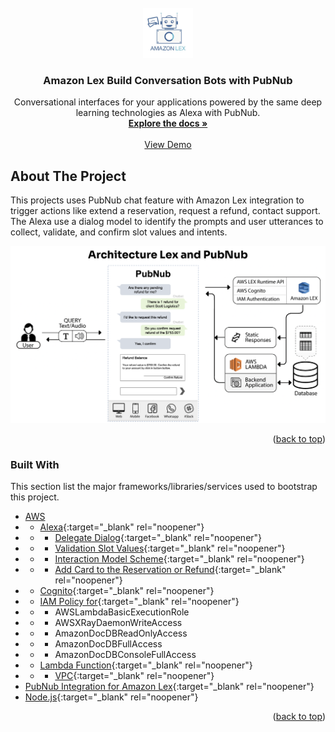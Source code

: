 <div id="top"></div>

<!-- PROJECT LOGO -->
<br />
<div align="center">
  <a href="https://www.pubnub.com/integrations/amazon-lex-build-conversation-bots/" target="_blank" rel="noopener">
    <img src="images/logo_lex.jpeg" alt="Amazon Lex" width="80" height="80">
  </a>

  <h3 align="center">Amazon Lex Build Conversation Bots with PubNub</h3>

  <p align="center">
    Conversational interfaces for your applications powered by the same deep learning technologies as Alexa with PubNub.
    <br />
    <a href="https://www.pubnub.com/integrations/amazon-lex-build-conversation-bots/" target="_blank" rel="noopener"><strong>Explore the docs »</strong></a>
    <br />
    <br />
    <a href="https://www.pubnub.com/tour/introduction/" target="_blank" rel="noopener">View Demo</a>
  </p>
</div>


<!-- ABOUT THE PROJECT -->
## About The Project

This projects uses PubNub chat feature with Amazon Lex integration to trigger actions like extend a reservation, request a refund, contact support. The Alexa use a dialog model to identify the prompts and user utterances to collect, validate, and confirm slot values and intents.

<a href="https://www.pubnub.com/integrations/amazon-lex-build-conversation-bots/" target="_blank" rel="noopener">
    <img src="images/AWS-Lex-and-PubNub-Architecture.png" alt="Architecture by Saulo Stopa" >
</a>

<p align="right">(<a href="#top">back to top</a>)</p>



### Built With

This section list the major frameworks/libraries/services used to bootstrap this project.

* [AWS]()
* * [Alexa](https://developer.amazon.com/en-US/docs/alexa/smapi/send-a-message-request-to-a-skill.html){:target="_blank" rel="noopener"}
* * * [Delegate Dialog](https://developer.amazon.com/en-US/docs/alexa/custom-skills/delegate-dialog-to-alexa.html){:target="_blank" rel="noopener"}
* * * [Validation Slot Values](https://developer.amazon.com/en-US/docs/alexa/custom-skills/validate-slot-values.html#configure){:target="_blank" rel="noopener"}
* * * [Interaction Model Scheme](https://developer.amazon.com/en-US/docs/alexa/smapi/interaction-model-schema.html){:target="_blank" rel="noopener"}
* * * [Add Card to the Reservation or Refund](https://developer.amazon.com/en-US/docs/alexa/custom-skills/include-a-card-in-your-skills-response.html){:target="_blank" rel="noopener"}
* * [Cognito](https://docs.aws.amazon.com/cognito/latest/developerguide/what-is-amazon-cognito.html){:target="_blank" rel="noopener"}
* * [IAM Policy for](https://aws.amazon.com/iam/){:target="_blank" rel="noopener"}
* * * AWSLambdaBasicExecutionRole
* * * AWSXRayDaemonWriteAccess
* * * AmazonDocDBReadOnlyAccess
* * * AmazonDocDBFullAccess
* * * AmazonDocDBConsoleFullAccess
* * [Lambda Function](https://docs.aws.amazon.com/lambda/latest/dg/welcome.html){:target="_blank" rel="noopener"}
* * * [VPC](https://docs.aws.amazon.com/lambda/latest/dg/configuration-vpc.html){:target="_blank" rel="noopener"}
* [PubNub Integration for Amazon Lex](https://www.pubnub.com/integrations/amazon-lex-build-conversation-bots/){:target="_blank" rel="noopener"}
* [Node.js](https://nodejs.dev/){:target="_blank" rel="noopener"}

<p align="right">(<a href="#top">back to top</a>)</p>
